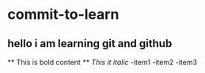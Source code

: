 # commit-to-learn
## hello i am learning git and github
** This is bold content **
_This it italic_
-item1
-item2
-item3
